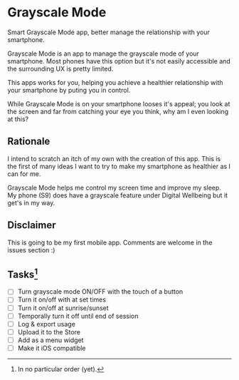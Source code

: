 Grayscale Mode
==============

Smart Grayscale Mode app, better manage the relationship with your smartphone. 

Grayscale Mode is an app to manage the grayscale mode of your smartphone. Most
phones have this option but it's not easily accessible and the surrounding UX
is pretty limited.

This apps works for you, helping you achieve a healthier relationship with your
smartphone by puting you in control.

While Grayscale Mode is on your smartphone looses it's appeal; you look at the
screen and far from catching your eye you think, why am I even looking at this?

[^1]: In no particular order (yet).

Rationale
---------

I intend to scratch an itch of my own with the creation of this app. This is
the first of many ideas I want to try to make my smartphone as healthier as I
can for me.

Grayscale Mode helps me control my screen time and improve my sleep. My phone
(S9) does have a grayscale feature under Digital Wellbeing but it get's in my
way.

Disclaimer
----------

This is going to be my first mobile app. Comments are welcome in the issues
section :)

Tasks[^1]
---------

* [ ] Turn grayscale mode ON/OFF with the touch of a button
* [ ] Turn it on/off with at set times
* [ ] Turn it on/off at sunrise/sunset
* [ ] Temporally turn it off until end of session
* [ ] Log & export usage
* [ ] Upload it to the Store
* [ ] Add as a menu widget
* [ ] Make it iOS compatible
